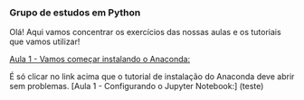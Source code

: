 ### Grupo de estudos em Python ###

Olá!
Aqui vamos concentrar os exercícios das nossas aulas e os tutoriais que vamos utilizar!

[Aula 1 - Vamos começar instalando o Anaconda:](https://github.com/hugonbg/grupo_de_estudos_python/blob/master/anaconda/Instala%C3%A7%C3%A3o%20do%20Anaconda.ipynb)

É só clicar no link acima que o tutorial de instalação do Anaconda deve abrir sem problemas.
[Aula 1 - Configurando o Jupyter Notebook:]
(teste)
